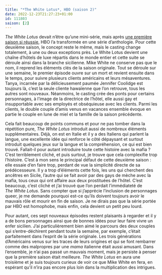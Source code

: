```yaml
---
title: "*The White Lotus*, HBO (saison 2)"
date: 2022-12-23T21:27:23+01:00
id: 111803 
saison: [2]
---
```


*The White Lotus* devait n’être qu’une mini-série, mais après [une première saison si réussie](https://nicolasfurno.fr/serie/white-lotus-hbo-saison-1/), HBO l’a transformée en une série d’anthologie. Pour cette deuxième saison, le concept reste le même, mais le casting change totalement, à une ou deux exceptions près. Le White Lotus devient une chaîne d’hôtels de luxe répartis dans le monde entier et cette suite se déroule ainsi dans la branche sicilienne. Mike White ne conserve pas que le nom, il reprend les éléments clés de la saison originale. Tout se déroule sur une semaine, le premier épisode ouvre sur un mort et revient ensuite dans le temps, pour suivre plusieurs clients américains et leurs mésaventures. Tanya, incarnée par la délicieusement paumée Jennifer Coolidge est toujours là, c’est la seule cliente hawaïenne que l’on retrouve, tous les autres sont nouveaux. Néanmoins, le casting crée des ponts pour certains personnages, à l’image de la directrice de l’hôtel, elle aussi gay et insupportable avec ses employés et obséquieuse avec les clients. Parmi les clients, le double couple d’amis venus en vacances ensemble évoque en partie le couple en lune de miel et la famille de la saison précédente. 

Cela fait beaucoup de points communs et pour ne pas tomber dans la répétition pure, *The White Lotus* introduit aussi de nombreux éléments supplémentaires. Déjà, on est en Italie et il y a des Italiens qui parlent la langue, une excellente idée qui renforce le côté dépaysant et surtout introduit quelques jeux sur la langue et la compréhension, ce qui est bien trouvé. Fallait-il pour autant introduire toute cette histoire avec la mafia ? C’est terriblement cliché, et puis surtout, je trouve que cela complexifie trop l’histoire. C’est à mon sens le principal défaut de cette deuxième saison : elle essaie d’en faire trop, perdant de vue la simplicité directe de sa prédécesseure. Il y a trop d’éléments cette fois, les uns qui cherchent des ancêtres en Sicile, l’autre qui se fait avoir par des gays de mèche avec la mafia, tous ceux qui ont affaire aux deux prostituées de l’hôtel. C’est beaucoup, c’est cliché et j’ai trouvé que l’on perdait l’immédiateté de *The White Lotus*. Sans compter que si j’apprécie l’inclusion de personnages queer, je me demande pourquoi est-ce qu’ils doivent toujours avoir le mauvais rôle et mourir en fin de saison. Je ne dirais pas que la série portée par HBO est homophobe, mais enfin, cela devient un petit peu lourd.

Pour autant, ces sept nouveaux épisodes restent plaisants à regarder et il y a de bons personnages ainsi que de bonnes idées pour leur faire vivre un enfer sicilien. J’ai particulièrement bien aimé le parcours des deux couples qui s’entre-déchirent pendant toute la semaine, par exemple, c’était parfaitement dans l’esprit de la série originale. Les trois générations d’Américains venus sur les traces de leurs origines et qui se font rembarrer comme des malpropres par une *mama* italienne était aussi amusant. Dans l’ensemble, je n’ai pas passé un mauvais moment, mais je persiste à penser que la première saison était meilleure. *The White Lotus* en aura une troisième et je suis toujours curieux de voir ce que Mike White en fera, en espérant qu’il n’ira pas encore plus loin dans la multiplication des intrigues.